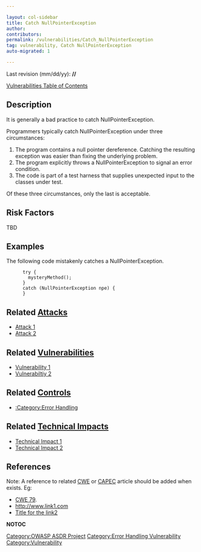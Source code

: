 ```yaml
---

layout: col-sidebar
title: Catch NullPointerException
author: 
contributors: 
permalink: /vulnerabilities/Catch_NullPointerException
tag: vulnerability, Catch NullPointerException
auto-migrated: 1

---
```


Last revision (mm/dd/yy): **//**

[Vulnerabilities Table of Contents](ASDR_TOC_Vulnerabilities "wikilink")

## Description

It is generally a bad practice to catch NullPointerException.

Programmers typically catch NullPointerException under three
circumstances:

1.  The program contains a null pointer dereference. Catching the
    resulting exception was easier than fixing the underlying problem.
2.  The program explicitly throws a NullPointerException to signal an
    error condition.
3.  The code is part of a test harness that supplies unexpected input to
    the classes under test.

Of these three circumstances, only the last is acceptable.

## Risk Factors

TBD

## Examples

The following code mistakenly catches a NullPointerException.

```
      try {
        mysteryMethod();
      }
      catch (NullPointerException npe) {
      }
```

## Related [Attacks](Attacks "wikilink")

  - [Attack 1](Attack_1 "wikilink")
  - [Attack 2](Attack_2 "wikilink")

## Related [Vulnerabilities](Vulnerabilities "wikilink")

  - [Vulnerability 1](Vulnerability_1 "wikilink")
  - [Vulnerabiltiy 2](Vulnerabiltiy_2 "wikilink")

## Related [Controls](Controls "wikilink")

  - [:Category:Error Handling](:Category:Error_Handling "wikilink")

## Related [Technical Impacts](Technical_Impacts "wikilink")

  - [Technical Impact 1](Technical_Impact_1 "wikilink")
  - [Technical Impact 2](Technical_Impact_2 "wikilink")

## References

Note: A reference to related [CWE](http://cwe.mitre.org/) or
[CAPEC](http://capec.mitre.org/) article should be added when exists.
Eg:

  - [CWE 79](http://cwe.mitre.org/data/definitions/79.html).
  - <http://www.link1.com>
  - [Title for the link2](http://www.link2.com)

__NOTOC__

[Category:OWASP ASDR Project](Category:OWASP_ASDR_Project "wikilink")
[Category:Error Handling
Vulnerability](Category:Error_Handling_Vulnerability "wikilink")
[Category:Vulnerability](Category:Vulnerability "wikilink")